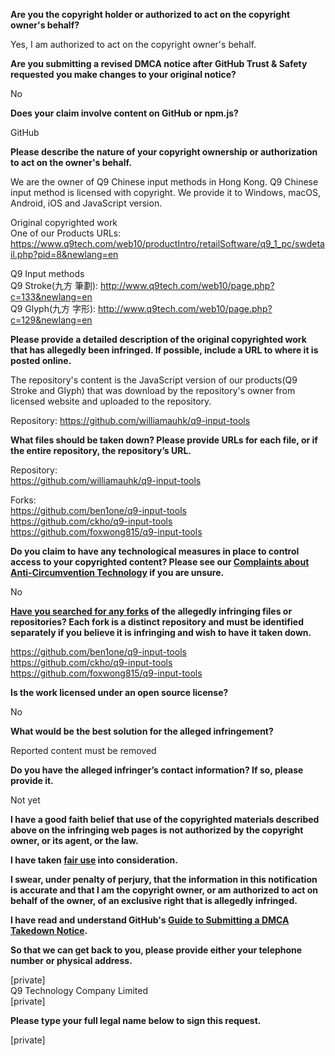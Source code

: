 **Are you the copyright holder or authorized to act on the copyright owner's behalf?**

Yes, I am authorized to act on the copyright owner's behalf.

**Are you submitting a revised DMCA notice after GitHub Trust & Safety requested you make changes to your original notice?**

No

**Does your claim involve content on GitHub or npm.js?**

GitHub

**Please describe the nature of your copyright ownership or authorization to act on the owner's behalf.**

We are the owner of Q9 Chinese input methods in Hong Kong. Q9 Chinese input method is licensed with copyright. We provide it to Windows, macOS, Android, iOS and JavaScript version.

Original copyrighted work  
One of our Products URLs:  
https://www.q9tech.com/web10/productIntro/retailSoftware/q9_1_pc/swdetail.php?pid=8&newlang=en

Q9 Input methods  
Q9 Stroke(九方 筆劃): http://www.q9tech.com/web10/page.php?c=133&newlang=en  
Q9 Glyph(九方 字形): http://www.q9tech.com/web10/page.php?c=129&newlang=en  

**Please provide a detailed description of the original copyrighted work that has allegedly been infringed. If possible, include a URL to where it is posted online.**

The repository's content is the JavaScript version of our products(Q9 Stroke and Glyph) that was download by the repository's owner from licensed website and uploaded to the repository.

Repository: https://github.com/williamauhk/q9-input-tools

**What files should be taken down? Please provide URLs for each file, or if the entire repository, the repository’s URL.**

Repository:  
https://github.com/williamauhk/q9-input-tools

Forks:  
https://github.com/ben1one/q9-input-tools  
https://github.com/ckho/q9-input-tools  
https://github.com/foxwong815/q9-input-tools

**Do you claim to have any technological measures in place to control access to your copyrighted content? Please see our <a href="https://docs.github.com/articles/guide-to-submitting-a-dmca-takedown-notice#complaints-about-anti-circumvention-technology">Complaints about Anti-Circumvention Technology</a> if you are unsure.**

No

**<a href="https://docs.github.com/articles/dmca-takedown-policy#b-what-about-forks-or-whats-a-fork">Have you searched for any forks</a> of the allegedly infringing files or repositories? Each fork is a distinct repository and must be identified separately if you believe it is infringing and wish to have it taken down.**

https://github.com/ben1one/q9-input-tools  
https://github.com/ckho/q9-input-tools  
https://github.com/foxwong815/q9-input-tools

**Is the work licensed under an open source license?**

No

**What would be the best solution for the alleged infringement?**

Reported content must be removed

**Do you have the alleged infringer’s contact information? If so, please provide it.**

Not yet

**I have a good faith belief that use of the copyrighted materials described above on the infringing web pages is not authorized by the copyright owner, or its agent, or the law.**

**I have taken <a href="https://www.lumendatabase.org/topics/22">fair use</a> into consideration.**

**I swear, under penalty of perjury, that the information in this notification is accurate and that I am the copyright owner, or am authorized to act on behalf of the owner, of an exclusive right that is allegedly infringed.**

**I have read and understand GitHub's <a href="https://docs.github.com/articles/guide-to-submitting-a-dmca-takedown-notice/">Guide to Submitting a DMCA Takedown Notice</a>.**

**So that we can get back to you, please provide either your telephone number or physical address.**

[private]  
Q9 Technology Company Limited  
[private]

**Please type your full legal name below to sign this request.**

[private]
